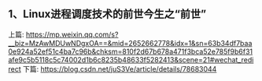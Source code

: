 #
## 1、Linux进程调度技术的前世今生之“前世” 
  上篇: <https://mp.weixin.qq.com/s?__biz=MzAwMDUwNDgxOA==&mid=2652662778&idx=1&sn=63b34df7baa0e924a52ef51c4ba7c96b&chksm=810f2d67b678a471f3bca52e785f9b6f31afe9c5b5118c5c74002d1b6c8235b48633f5282413&scene=21#wechat_redirect>
  下篇: <https://blog.csdn.net/juS3Ve/article/details/78683044>
  
##
